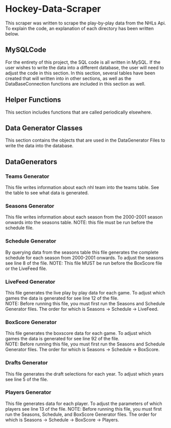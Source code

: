 # Hockey-Data-Scraper
This scraper was written to scrape the play-by-play data from the NHLs Api.  To explain the code, an explanation of each directory has been written below.

## MySQLCode
For the entirety of this project, the SQL code is all written in MySQL.  If the user wishes to write the data into a different database, the user will need to adjust the code in this section.
In this section, several tables have been created that will written into in other sections, as well as the DataBaseConnection functions are included in this section as well.

## Helper Functions
This section includes functions that are called periodically elsewhere.

## Data Generator Classes
This section contains the objects that are used in the DataGenerator Files to write the data into the database.

## DataGenerators

### Teams Generator
This file writes information about each nhl team into the teams table.  See the table to see what data is generated.

### Seasons Generator
This file writes information about each season from the 2000-2001 season onwards into the seasons table.  NOTE: this file must be run before the schedule file.

### Schedule Generator
By querying data from the seasons table this file generates the complete schedule for each season from 2000-2001 onwards.  To adjust the seasons see line 8 of the file.
NOTE: This file MUST be run before the BoxScore file or the LiveFeed file.

### LiveFeed Generator
This file generates the live play by play data for each game.  To adjust which games the data is generated for see line 12 of the file.  
NOTE: Before running this file, you must first run the Seasons and Schedule Generator files.  The order for which is Seasons -> Schedule -> LiveFeed.

### BoxScore Generator
This file generates the boxscore data for each game.  To adjust which games the data is generated for see line 92 of the file.  
NOTE: Before running this file, you must first run the Seasons and Schedule Generator files.  The order for which is Seasons -> Schedule -> BoxScore.

### Drafts Generator
This file generates the draft selections for each year.  To adjust which years see line 5 of the file.

### Players Generator
This file generates data for each player.  To adjust the parameters of which players see line 13 of the file.
NOTE: Before running this file, you must first run the Seasons, Schedule, and BoxScore Generator files.  The order for which is Seasons -> Schedule -> BoxScore -> Players.